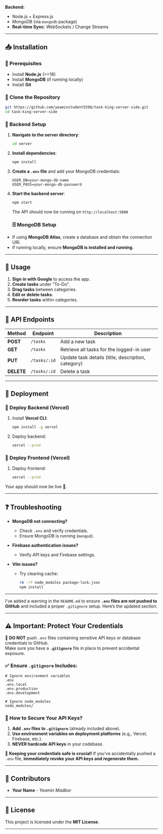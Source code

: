 **Backend:**

- Node.js + Express.js
- MongoDB (via `mongodb` package)
- **Real-time Sync**: WebSockets / Change Streams

---

## 📥 Installation

### 🔧 Prerequisites

- Install **Node.js** (>=16)
- Install **MongoDB** (if running locally)
- Install **Git**

### 🔹 Clone the Repository

```sh
git https://github.com/yeaminstudent5598/task-king-server-side.git
cd task-king-server-side
```

### 📌 Backend Setup

1. **Navigate to the server directory**:
   ```sh
   cd server
   ```
2. **Install dependencies**:
   ```sh
   npm install
   ```
3. **Create a `.env` file** and add your MongoDB credentials:
   ```env
   USER_DB=your-mongo-db-name
   USER_PASS=your-mongo-db-password
   ```
4. **Start the backend server**:
   ```sh
   npm start
   ```
   The API should now be running on `http://localhost:5000`
   ### 🗄 MongoDB Setup

- If using **MongoDB Atlas**, create a database and obtain the connection URI.
- If running locally, ensure **MongoDB is installed and running**.

---

## 🎯 Usage

1. **Sign in with Google** to access the app.
2. **Create tasks** under "To-Do".
3. **Drag tasks** between categories.
4. **Edit or delete tasks**.
5. **Reorder tasks** within categories.

---

## 🔌 API Endpoints

| Method     | Endpoint     | Description                                        |
| ---------- | ------------ | -------------------------------------------------- |
| **POST**   | `/tasks`     | Add a new task                                     |
| **GET**    | `/tasks`     | Retrieve all tasks for the logged-in user          |
| **PUT**    | `/tasks/:id` | Update task details (title, description, category) |
| **DELETE** | `/tasks/:id` | Delete a task                                      |

---

## 🚀 Deployment

### 🎯 Deploy Backend (Vercel)

1. Install **Vercel CLI**:
   ```sh
   npm install -g vercel
   ```
2. Deploy backend:
   ```sh
   vercel --prod
   ```

### 🎯 Deploy Frontend (Vercel)

1. Deploy frontend:
   ```sh
   vercel --prod
   ```

Your app should now be live 🎉.

---

## ❓ Troubleshooting

- **MongoDB not connecting?**

  - Check `.env` and verify credentials.
  - Ensure MongoDB is running (`mongod`).

- **Firebase authentication issues?**

  - Verify API keys and Firebase settings.

- **Vite issues?**
  - Try clearing cache:
    ```sh
    rm -rf node_modules package-lock.json
    npm install
    ```

---

I've added a warning in the `README.md` to ensure **`.env` files are not pushed to GitHub** and included a proper `.gitignore` setup. Here’s the updated section:

---

## ⚠️ Important: Protect Your Credentials

🚨 **DO NOT** push `.env` files containing sensitive API keys or database credentials to GitHub.  
Make sure you have a **`.gitignore`** file in place to prevent accidental exposure.

### ✅ Ensure `.gitignore` Includes:

```plaintext
# Ignore environment variables
.env
.env.local
.env.production
.env.development

# Ignore node_modules
node_modules/
```

### 🚀 How to Secure Your API Keys?

1. **Add `.env` files to `.gitignore`** (already included above).
2. **Use environment variables on deployment platforms** (e.g., Vercel, Firebase, etc.).
3. **NEVER hardcode API keys** in your codebase.

🔐 **Keeping your credentials safe is crucial!** If you've accidentally pushed a `.env` file, **immediately revoke your API keys and regenerate them.**

---

## 👥 Contributors

- **Your Name** - _Yeamin Madbor_

---

## 📜 License

This project is licensed under the **MIT License**.

---
